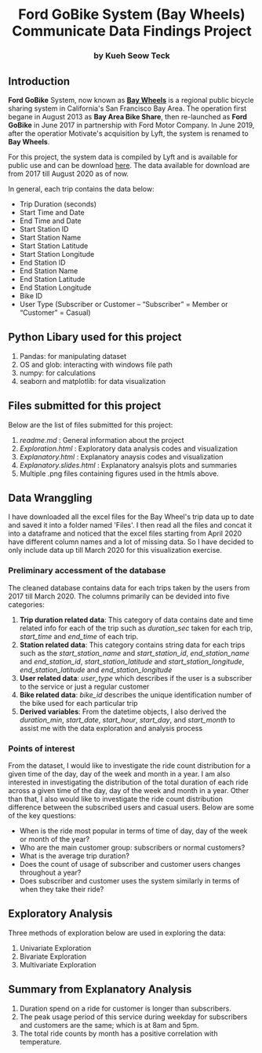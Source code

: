 <h1><center> Ford GoBike System (Bay Wheels) Communicate Data Findings Project</center></h1>

<h3><center>by Kueh Seow Teck</center></h3>

## Introduction

**Ford GoBike** System, now known as [**Bay Wheels**](https://en.wikipedia.org/wiki/Bay_Wheels) is a regional public bicycle sharing system in California's San Francisco Bay Area. The operation first begane in August 2013 as **Bay Area Bike Share**, then re-launched as **Ford GoBike** in June 2017 in partnership with Ford Motor Company. In June 2019, after the operatior Motivate's acquisition by Lyft, the system is renamed to **Bay Wheels**.

For this project, the system data is compiled by Lyft and is available for public use and can be download [here](https://www.lyft.com/bikes/bay-wheels/system-data). The data available for download are from 2017 till August 2020 as of now.

In general, each trip contains the data below:

- Trip Duration (seconds)
- Start Time and Date
- End Time and Date
- Start Station ID
- Start Station Name
- Start Station Latitude
- Start Station Longitude
- End Station ID
- End Station Name
- End Station Latitude
- End Station Longitude
- Bike ID
- User Type (Subscriber or Customer – “Subscriber” = Member or “Customer” = Casual)

## Python Libary used for this project

1. Pandas: for manipulating dataset
2. OS and glob: interacting with windows file path
3. numpy: for calculations
4. seaborn and matplotlib: for data visualization


## Files submitted for this project

Below are the list of files submitted for this project:

1. *readme.md* : General information about the project
2. *Exploration.html* : Exploratory data analysis codes and visualization
3. *Explanatory.html* : Explanatory anaysis codes and visualization
4. *Explanatory.slides.html* : Explanatory analsyis plots and summaries
5. Multiple .png files containing figures used in the htmls above.

## Data Wranggling

I have downloaded all the excel files for the Bay Wheel's trip data up to date and saved it into a folder named 'Files'.
I then read all the files and concat it into a dataframe and noticed that the excel files starting from April 2020 have different column names and a lot of missing data. So I have decided to only include data up till March 2020 for this visualization exercise.

### Preliminary accessment of the database

The cleaned database contains data for each trips taken by the users from 2017 till March 2020. The columns primarily can be devided into five categories: 

1. **Trip duration related data**: This category of data contains date and time related info for each of the trip such as *duration_sec* taken for each trip, *start_time* and *end_time* of each trip.
2. **Station related data**: This category contains string data for each trips such as the *start_station_name* and *start_station_id*, *end_station_name* and *end_station_id*, *start_station_latitude* and *start_station_longitude*, *end_station_latitude* and *end_station_longitude*
3. **User related data**: *user_type* which describes if the user is a subscriber to the service or just a regular customer
4. **Bike related data**: *bike_id* describes the unique identification number of the bike used for each particular trip
5. **Derived variables**: From the datetime objects, I also derived the *duration_min*, *start_date*, *start_hour*, *start_day*, and *start_month* to assist me with the data exploration and analysis process

### Points of interest

From the dataset, I would like to investigate the ride count distribution for a given time of the day, day of the week and month in a year. I am also interested in investigating the distribution of the total duration of each ride across a given time of the day, day of the week and month in a year. Other than that, I also would like to investigate the ride count distribution difference between the subscribed users and casual users. 
Below are some of the key questions:
- When is the ride most popular in terms of time of day, day of the week or month of the year?
- Who are the main customer group: subscribers or normal customers?
- What is the average trip duration?
- Does the count of usage of subscriber and customer users changes throughout a year?
- Does subscriber and customer uses the system similarly in terms of when they take their ride? 

## Exploratory Analysis

Three methods of exploration below are used in exploring the data:
1. Univariate Exploration
2. Bivariate Exploration
3. Multivariate Exploration

##  Summary from Explanatory Analysis

1. Duration spend on a ride for customer is longer than subscribers.
2. The peak usage period of this service during weekday for subscribers and customers are the same; which is at 8am and 5pm.
3. The total ride counts by month has a positive correlation with temperature.
